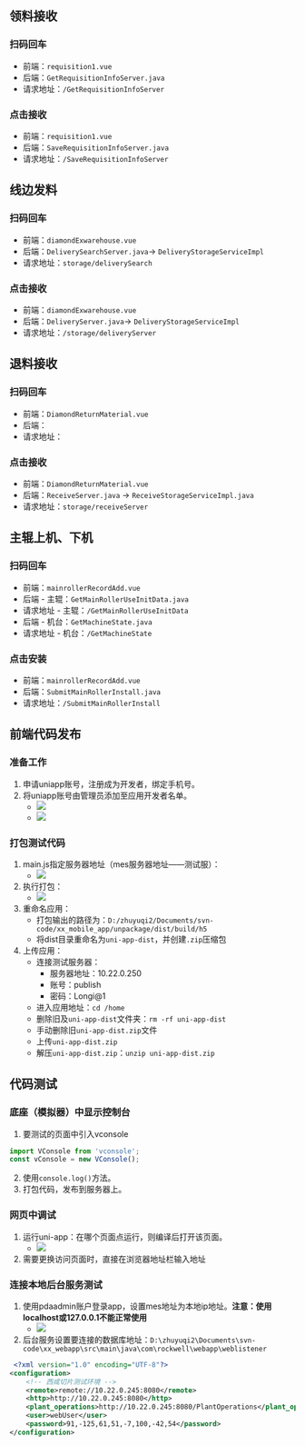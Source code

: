 
## 领料接收

### 扫码回车

- 前端：`requisition1.vue`
- 后端：`GetRequisitionInfoServer.java`
- 请求地址：`/GetRequisitionInfoServer`

### 点击接收

- 前端：`requisition1.vue`
- 后端：`SaveRequisitionInfoServer.java`
- 请求地址：`/SaveRequisitionInfoServer`

## 线边发料

### 扫码回车

- 前端：`diamondExwarehouse.vue`
- 后端：`DeliverySearchServer.java`-> `DeliveryStorageServiceImpl`
- 请求地址：`storage/deliverySearch` 

### 点击接收

- 前端：`diamondExwarehouse.vue`
- 后端：`DeliveryServer.java`-> `DeliveryStorageServiceImpl`
- 请求地址：`/storage/deliveryServer` 

## 退料接收

### 扫码回车

- 前端：`DiamondReturnMaterial.vue`
- 后端：
- 请求地址：

### 点击接收

- 前端：`DiamondReturnMaterial.vue`
- 后端：`ReceiveServer.java` -> `ReceiveStorageServiceImpl.java`
- 请求地址：`storage/receiveServer`

## 主辊上机、下机

### 扫码回车

- 前端：`mainrollerRecordAdd.vue`
- 后端 - 主辊：`GetMainRollerUseInitData.java`
- 请求地址 - 主辊：`/GetMainRollerUseInitData`
- 后端 - 机台：`GetMachineState.java`
- 请求地址 - 机台：`/GetMachineState`

### 点击安装

- 前端：`mainrollerRecordAdd.vue`
- 后端：`SubmitMainRollerInstall.java`
- 请求地址：`/SubmitMainRollerInstall`

## 前端代码发布

### 准备工作

1. 申请uniapp账号，注册成为开发者，绑定手机号。
2. 将uniapp账号由管理员添加至应用开发者名单。
	- ![](attachments/Pasted%20image%2020230306163047.png)
	- ![](attachments/Pasted%20image%2020230306163122.png)

### 打包测试代码

1. main.js指定服务器地址（mes服务器地址——测试服）：
	- ![](attachments/Pasted%20image%2020230306163407.png)
2. 执行打包：
	- ![](attachments/Pasted%20image%2020230306163520.png)
3. 重命名应用：
	- 打包输出的路径为：`D:/zhuyuqi2/Documents/svn-code/xx_mobile_app/unpackage/dist/build/h5`
	- 将dist目录重命名为`uni-app-dist`，并创建`.zip`压缩包
4. 上传应用：
	- 连接测试服务器：
		- 服务器地址：10.22.0.250
		-  账号：publish
		- 密码：Longi@1
	- 进入应用地址：`cd /home`
	- 删除旧及`uni-app-dist`文件夹：`rm -rf uni-app-dist`
	- 手动删除旧`uni-app-dist.zip`文件
	- 上传`uni-app-dist.zip`
	- 解压`uni-app-dist.zip`：`unzip uni-app-dist.zip`

## 代码测试

###  底座（模拟器）中显示控制台

1. 要测试的页面中引入vconsole
```js
import VConsole from 'vconsole';
const vConsole = new VConsole();
```
2. 使用`console.log()`方法。
3. 打包代码，发布到服务器上。

### 网页中调试

1. 运行uni-app：在哪个页面点运行，则编译后打开该页面。
	- ![](attachments/Pasted%20image%2020230306173944.png)
2. 需要更换访问页面时，直接在浏览器地址栏输入地址

### 连接本地后台服务测试

1. 使用pdaadmin账户登录app，设置mes地址为本地ip地址。**注意：使用localhost或127.0.0.1不能正常使用**
	- ![](attachments/Pasted%20image%2020230306172529.png)
2. 后台服务设置要连接的数据库地址：`D:\zhuyuqi2\Documents\svn-code\xx_webapp\src\main\java\com\rockwell\webapp\weblistener`
```xml
 <?xml version="1.0" encoding="UTF-8"?>
<configuration>
	<!-- 西咸切片测试环境 -->
	<remote>remote://10.22.0.245:8080</remote>
	<http>http://10.22.0.245:8080</http>
	<plant_operations>http://10.22.0.245:8080/PlantOperations</plant_operations>
	<user>webUser</user>
	<password>91,-125,61,51,-7,100,-42,54</password>
</configuration> 
```



